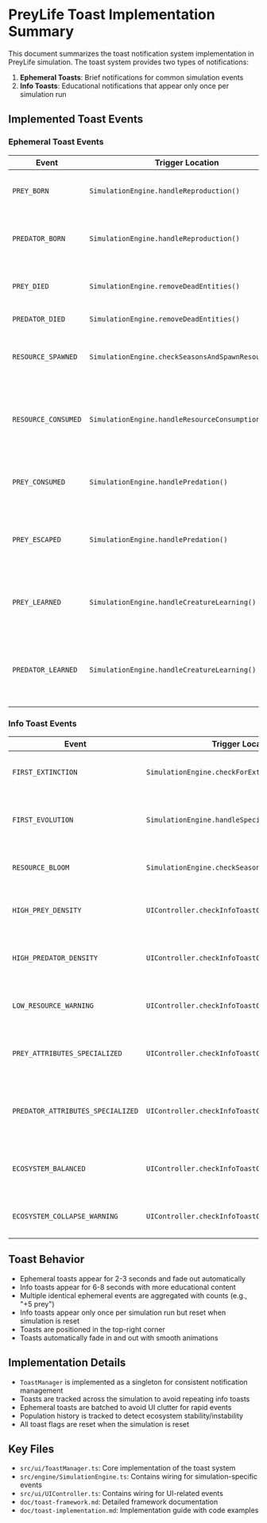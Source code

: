 # PreyLife Toast Implementation Summary

This document summarizes the toast notification system implementation in PreyLife simulation. The toast system provides two types of notifications:

1. **Ephemeral Toasts**: Brief notifications for common simulation events
2. **Info Toasts**: Educational notifications that appear only once per simulation run

## Implemented Toast Events

### Ephemeral Toast Events

| Event | Trigger Location | Description |
|-------|-----------------|-------------|
| `PREY_BORN` | `SimulationEngine.handleReproduction()` | Shows when new prey are born through reproduction |
| `PREDATOR_BORN` | `SimulationEngine.handleReproduction()` | Shows when new predators are born through reproduction |
| `PREY_DIED` | `SimulationEngine.removeDeadEntities()` | Shows when prey die from causes other than predation |
| `PREDATOR_DIED` | `SimulationEngine.removeDeadEntities()` | Shows when predators die |
| `RESOURCE_SPAWNED` | `SimulationEngine.checkSeasonsAndSpawnResources()` | Shows during major resource spawning events like blooms |
| `RESOURCE_CONSUMED` | `SimulationEngine.handleResourceConsumption()` | Shows when prey consumes resources (not shown for every consumption to reduce spam) |
| `PREY_CONSUMED` | `SimulationEngine.handlePredation()` | Shows when a predator successfully catches and consumes prey |
| `PREY_ESCAPED` | `SimulationEngine.handlePredation()` | Shows when prey successfully escapes from a predator using stealth |
| `PREY_LEARNED` | `SimulationEngine.handleCreatureLearning()` | Shows when prey learns behaviors/traits from other prey (random sampling) |
| `PREDATOR_LEARNED` | `SimulationEngine.handleCreatureLearning()` | Shows when predators learn behaviors/traits from other predators (random sampling) |

### Info Toast Events

| Event | Trigger Location | Description |
|-------|-----------------|-------------|
| `FIRST_EXTINCTION` | `SimulationEngine.checkForExtinction()` | Shows when a species goes extinct for the first time |
| `FIRST_EVOLUTION` | `SimulationEngine.handleSpeciesConversion()` | Shows when an evolution/species conversion occurs for the first time |
| `RESOURCE_BLOOM` | `SimulationEngine.checkSeasonsAndSpawnResources()` | Shows when a seasonal resource bloom begins |
| `HIGH_PREY_DENSITY` | `UIController.checkInfoToastConditions()` | Shows when prey population exceeds 3× initial count |
| `HIGH_PREDATOR_DENSITY` | `UIController.checkInfoToastConditions()` | Shows when predator population exceeds 3× initial count |
| `LOW_RESOURCE_WARNING` | `UIController.checkInfoToastConditions()` | Shows when resources drop below 15% of initial count |
| `PREY_ATTRIBUTES_SPECIALIZED` | `UIController.checkInfoToastConditions()` | Shows when prey develop specialized attributes (>0.75) |
| `PREDATOR_ATTRIBUTES_SPECIALIZED` | `UIController.checkInfoToastConditions()` | Shows when predators develop specialized attributes (>0.75) |
| `ECOSYSTEM_BALANCED` | `UIController.checkInfoToastConditions()` | Shows when population remains stable (±25%) for 100+ days |
| `ECOSYSTEM_COLLAPSE_WARNING` | `UIController.checkInfoToastConditions()` | Shows when both populations decline by >60% over 20 days |

## Toast Behavior

- Ephemeral toasts appear for 2-3 seconds and fade out automatically
- Info toasts appear for 6-8 seconds with more educational content
- Multiple identical ephemeral events are aggregated with counts (e.g., "+5 prey")
- Info toasts appear only once per simulation run but reset when simulation is reset
- Toasts are positioned in the top-right corner
- Toasts automatically fade in and out with smooth animations

## Implementation Details

- `ToastManager` is implemented as a singleton for consistent notification management
- Toasts are tracked across the simulation to avoid repeating info toasts
- Ephemeral toasts are batched to avoid UI clutter for rapid events
- Population history is tracked to detect ecosystem stability/instability
- All toast flags are reset when the simulation is reset

## Key Files

- `src/ui/ToastManager.ts`: Core implementation of the toast system
- `src/engine/SimulationEngine.ts`: Contains wiring for simulation-specific events
- `src/ui/UIController.ts`: Contains wiring for UI-related events
- `doc/toast-framework.md`: Detailed framework documentation
- `doc/toast-implementation.md`: Implementation guide with code examples
